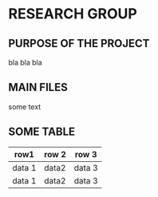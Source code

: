 # RESEARCH GROUP
 
## PURPOSE OF THE PROJECT
bla bla bla

## MAIN FILES
some text

## SOME TABLE
| row1 | row 2 | row 3 |
| --- | --- | --- |
| data 1 | data2 | data 3 | 
| data 1 | data2 | data 3 |
